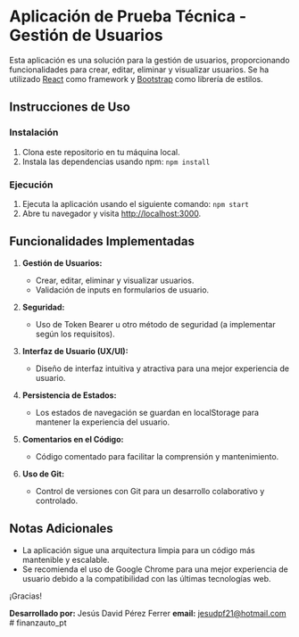 # Aplicación de Prueba Técnica - Gestión de Usuarios

Esta aplicación es una solución para la gestión de usuarios, proporcionando funcionalidades para crear, editar, eliminar
y visualizar usuarios. Se ha utilizado [React](https://reactjs.org/) como framework y
[Bootstrap](https://getbootstrap.com/) como librería de estilos.

## Instrucciones de Uso

### Instalación

1. Clona este repositorio en tu máquina local.
2. Instala las dependencias usando npm: `npm install`

### Ejecución

1. Ejecuta la aplicación usando el siguiente comando: `npm start`
2. Abre tu navegador y visita [http://localhost:3000](http://localhost:3000).

## Funcionalidades Implementadas

1. **Gestión de Usuarios:**

    - Crear, editar, eliminar y visualizar usuarios.
    - Validación de inputs en formularios de usuario.

2. **Seguridad:**

    - Uso de Token Bearer u otro método de seguridad (a implementar según los requisitos).

3. **Interfaz de Usuario (UX/UI):**

    - Diseño de interfaz intuitiva y atractiva para una mejor experiencia de usuario.

4. **Persistencia de Estados:**

    - Los estados de navegación se guardan en localStorage para mantener la experiencia del usuario.

5. **Comentarios en el Código:**

    - Código comentado para facilitar la comprensión y mantenimiento.

6. **Uso de Git:**
    - Control de versiones con Git para un desarrollo colaborativo y controlado.

## Notas Adicionales

-   La aplicación sigue una arquitectura limpia para un código más mantenible y escalable.
-   Se recomienda el uso de Google Chrome para una mejor experiencia de usuario debido a la compatibilidad con las
    últimas tecnologías web.

¡Gracias!

**Desarrollado por:** Jesús David Pérez Ferrer **email:** jesudpf21@hotmail.com #   f i n a n z a u t o _ p t     
